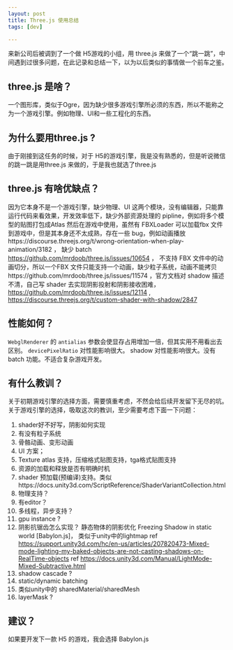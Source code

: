 ```yaml
---
layout: post
title: Three.js 使用总结
tags: [dev]

---
```


来新公司后被调到了一个做 H5游戏的小组，用 three.js 来做了一个“跳一跳”，中间遇到过很多问题，在此记录和总结一下，以为以后类似的事情做一个前车之鉴。

## three.js 是啥？

一个图形库，类似于Ogre，因为缺少很多游戏引擎所必须的东西，所以不能称之为一个游戏引擎。例如物理、UI和一些工程化的东西。

## 为什么要用three.js ?

由于刚接到这任务的时候，对于 H5的游戏引擎，我是没有熟悉的，但是听说微信的跳一跳是用three.js 来做的，于是我也就选了three.js

## three.js 有啥优缺点？

因为它本身不是一个游戏引擎，缺少物理、UI 这两个模块，没有编辑器，只能靠运行代码来看效果，开发效率低下，缺少外部资源处理的 pipline，例如将多个模型的贴图打包成Atlas 然后在游戏中使用，虽然有 FBXLoader 可以加载fbx 文件到游戏中，但是其本身还不太成熟，存在一些 bug，例如动画播放https://discourse.threejs.org/t/wrong-orientation-when-play-animation/3182  ， 缺少 batch https://github.com/mrdoob/three.js/issues/10654 ， 不支持 FBX 文件中的动画切分，所以一个FBX 文件只能支持一个动画，缺少粒子系统，动画不能拷贝https://github.com/mrdoob/three.js/issues/11574 ，官方文档对 shadow 描述不清，自己写 shader 去实现阴影投射和阴影接收困难，https://github.com/mrdoob/three.js/issues/12114 , https://discourse.threejs.org/t/custom-shader-with-shadow/2847 



## 性能如何？

`WebglRenderer` 的 `antialias` 参数会使显存占用增加一倍，但其实用不用看出去区别。 `devicePixelRatio` 对性能影响很大。 shadow 对性能影响很大。没有 batch 功能。不适合复杂游戏开发。



## 有什么教训？

关于初期游戏引擎的选择方面，需要慎重考虑，不然会给后续开发留下无尽的坑。关于游戏引擎的选择，吸取这次的教训，至少需要考虑下面一下问题：

1. shader好不好写，阴影如何实现
2. 有没有粒子系统
3. 骨骼动画、变形动画
4. UI 方案；
5. Texture atlas 支持，压缩格式贴图支持，tga格式贴图支持
6. 资源的加载和释放是否有明确时机
7. shader 预加载(预编译)支持。类似https://docs.unity3d.com/ScriptReference/ShaderVariantCollection.html
8. 物理支持？
9. 有editor？
10. 多线程，异步支持？
11. gpu instance ?
12. 阴影抗锯齿怎么实现？ 静态物体的阴影优化 Freezing Shadow in static world [Babylon.js]， 类似于unity中的lightmap
    ref https://support.unity3d.com/hc/en-us/articles/207820473-Mixed-mode-lighting-my-baked-objects-are-not-casting-shadows-on-RealTime-objects 
    ref https://docs.unity3d.com/Manual/LightMode-Mixed-Subtractive.html
13. shadow cascade ?
14. static/dynamic batching
15. 类似unity中的 sharedMaterial/sharedMesh
16. layerMask ?



## 建议？

如果要开发下一款 H5 的游戏，我会选择 Babylon.js